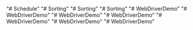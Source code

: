 "# Schedule" 
"# Sorting" 
"# Sorting" 
"# Sorting" 
"# WebDriverDemo" 
"# WebDriverDemo" 
"# WebDriverDemo" 
"# WebDriverDemo" 
"# WebDriverDemo" 
"# WebDriverDemo" 
"# WebDriverDemo" 
